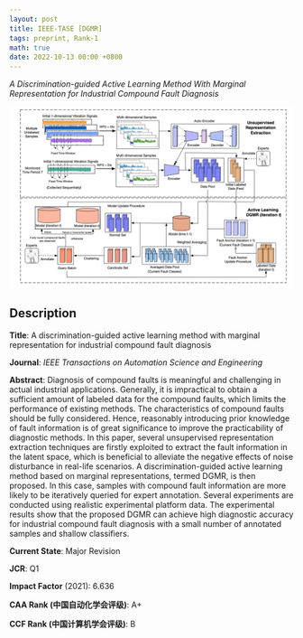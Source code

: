 ```yaml
---
layout: post
title: IEEE-TASE [DGMR]
tags: preprint, Rank-1
math: true
date: 2022-10-13 00:00 +0800
---
```


*A Discrimination-guided Active Learning Method With Marginal Representation for Industrial Compound Fault Diagnosis*

![GA](https://github.com/Samlzy/pics/raw/Samlzy-patch-1/LiuZY06.png)


## Description

**Title**: A discrimination-guided active learning method with marginal representation for industrial compound fault diagnosis

**Journal**: *IEEE Transactions on Automation Science and Engineering*

**Abstract**: Diagnosis of compound faults is meaningful and challenging in actual industrial applications. Generally, it is impractical to obtain a sufficient amount of labeled data for the compound faults, which limits the performance of existing methods. The characteristics of compound faults should be fully considered. Hence, reasonably introducing prior knowledge of fault information is of great significance to improve the practicability of diagnostic methods. In this paper, several unsupervised representation extraction techniques are firstly exploited to extract the fault information in the latent space, which is beneficial to alleviate the negative effects of noise disturbance in real-life scenarios. A discrimination-guided active learning method based on marginal representations, termed DGMR, is then proposed. In this case, samples with compound fault information are more likely to be iteratively queried for expert annotation. Several experiments are conducted using realistic experimental platform data. The experimental results show that the proposed DGMR can achieve high diagnostic accuracy for industrial compound fault diagnosis with a small number of annotated samples and shallow classifiers.

**Current State**: Major Revision

**JCR**: Q1

**Impact Factor** (2021): 6.636

**CAA Rank (中国自动化学会评级)**: A+

**CCF Rank (中国计算机学会评级)**: B


